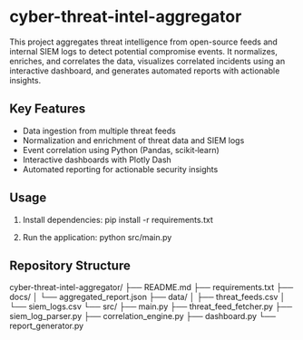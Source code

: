 # cyber-threat-intel-aggregator

This project aggregates threat intelligence from open-source feeds and internal SIEM logs to detect potential compromise events. It normalizes, enriches, and correlates the data, visualizes correlated incidents using an interactive dashboard, and generates automated reports with actionable insights.

## Key Features
- Data ingestion from multiple threat feeds
- Normalization and enrichment of threat data and SIEM logs
- Event correlation using Python (Pandas, scikit‑learn)
- Interactive dashboards with Plotly Dash
- Automated reporting for actionable security insights

## Usage
1. Install dependencies:
pip install -r requirements.txt

2. Run the application:
python src/main.py


## Repository Structure
cyber-threat-intel-aggregator/
├── README.md
├── requirements.txt
├── docs/
│   └── aggregated_report.json
├── data/
│   ├── threat_feeds.csv
│   └── siem_logs.csv
└── src/
    ├── main.py
    ├── threat_feed_fetcher.py
    ├── siem_log_parser.py
    ├── correlation_engine.py
    ├── dashboard.py
    └── report_generator.py
